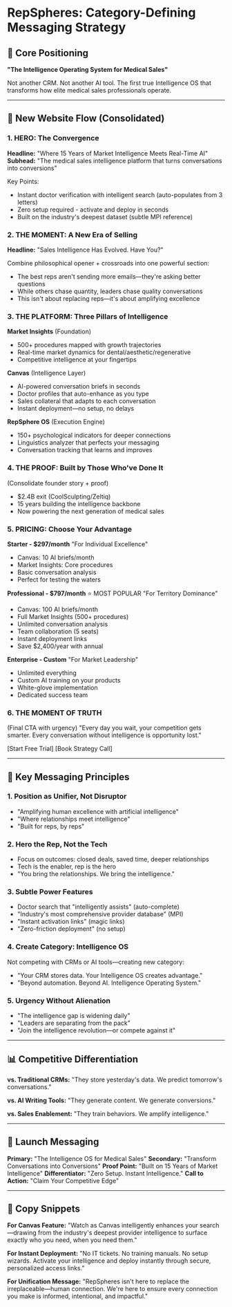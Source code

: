 # RepSpheres: Category-Defining Messaging Strategy

## 🎯 Core Positioning
**"The Intelligence Operating System for Medical Sales"**

Not another CRM. Not another AI tool. The first true Intelligence OS that transforms how elite medical sales professionals operate.

---

## 📱 New Website Flow (Consolidated)

### 1. **HERO: The Convergence**
**Headline:** "Where 15 Years of Market Intelligence Meets Real-Time AI"
**Subhead:** "The medical sales intelligence platform that turns conversations into conversions"

Key Points:
- Instant doctor verification with intelligent search (auto-populates from 3 letters)
- Zero setup required - activate and deploy in seconds
- Built on the industry's deepest dataset (subtle MPI reference)

### 2. **THE MOMENT: A New Era of Selling**
**Headline:** "Sales Intelligence Has Evolved. Have You?"

Combine philosophical opener + crossroads into one powerful section:
- The best reps aren't sending more emails—they're asking better questions
- While others chase quantity, leaders chase quality conversations
- This isn't about replacing reps—it's about amplifying excellence

### 3. **THE PLATFORM: Three Pillars of Intelligence**

**Market Insights** (Foundation)
- 500+ procedures mapped with growth trajectories
- Real-time market dynamics for dental/aesthetic/regenerative
- Competitive intelligence at your fingertips

**Canvas** (Intelligence Layer)
- AI-powered conversation briefs in seconds
- Doctor profiles that auto-enhance as you type
- Sales collateral that adapts to each conversation
- Instant deployment—no setup, no delays

**RepSphere OS** (Execution Engine)
- 150+ psychological indicators for deeper connections
- Linguistics analyzer that perfects your messaging
- Conversation tracking that learns and improves

### 4. **THE PROOF: Built by Those Who've Done It**
(Consolidate founder story + proof)
- $2.4B exit (CoolSculpting/Zeltiq)
- 15 years building the intelligence backbone
- Now powering the next generation of medical sales

### 5. **PRICING: Choose Your Advantage**

**Starter - $297/month**
"For Individual Excellence"
- Canvas: 10 AI briefs/month
- Market Insights: Core procedures
- Basic conversation analysis
- Perfect for testing the waters

**Professional - $797/month** ⭐ MOST POPULAR
"For Territory Dominance"
- Canvas: 100 AI briefs/month
- Full Market Insights (500+ procedures)
- Unlimited conversation analysis
- Team collaboration (5 seats)
- Instant deployment links
- Save $2,400/year with annual

**Enterprise - Custom**
"For Market Leadership"
- Unlimited everything
- Custom AI training on your products
- White-glove implementation
- Dedicated success team

### 6. **THE MOMENT OF TRUTH**
(Final CTA with urgency)
"Every day you wait, your competition gets smarter. Every conversation without intelligence is opportunity lost."

[Start Free Trial] [Book Strategy Call]

---

## 🎨 Key Messaging Principles

### 1. **Position as Unifier, Not Disruptor**
- "Amplifying human excellence with artificial intelligence"
- "Where relationships meet intelligence"
- "Built for reps, by reps"

### 2. **Hero the Rep, Not the Tech**
- Focus on outcomes: closed deals, saved time, deeper relationships
- Tech is the enabler, rep is the hero
- "You bring the relationships. We bring the intelligence."

### 3. **Subtle Power Features**
- Doctor search that "intelligently assists" (auto-complete)
- "Industry's most comprehensive provider database" (MPI)
- "Instant activation links" (magic links)
- "Zero-friction deployment" (no setup)

### 4. **Create Category: Intelligence OS**
Not competing with CRMs or AI tools—creating new category:
- "Your CRM stores data. Your Intelligence OS creates advantage."
- "Beyond automation. Beyond AI. Intelligence Operating System."

### 5. **Urgency Without Alienation**
- "The intelligence gap is widening daily"
- "Leaders are separating from the pack"
- "Join the intelligence revolution—or compete against it"

---

## 📊 Competitive Differentiation

**vs. Traditional CRMs:**
"They store yesterday's data. We predict tomorrow's conversations."

**vs. AI Writing Tools:**
"They generate content. We generate conversions."

**vs. Sales Enablement:**
"They train behaviors. We amplify intelligence."

---

## 🚀 Launch Messaging

**Primary:** "The Intelligence OS for Medical Sales"
**Secondary:** "Transform Conversations into Conversions"
**Proof Point:** "Built on 15 Years of Market Intelligence"
**Differentiator:** "Zero Setup. Instant Intelligence."
**Call to Action:** "Claim Your Competitive Edge"

---

## 📝 Copy Snippets

**For Canvas Feature:**
"Watch as Canvas intelligently enhances your search—drawing from the industry's deepest provider intelligence to surface exactly who you need, when you need them."

**For Instant Deployment:**
"No IT tickets. No training manuals. No setup wizards. Activate your intelligence and deploy instantly through secure, personalized access links."

**For Unification Message:**
"RepSpheres isn't here to replace the irreplaceable—human connection. We're here to ensure every connection you make is informed, intentional, and impactful."
